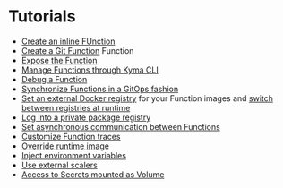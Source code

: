 # Tutorials

- [Create an inline FUnction](/docs/user/03-10-create-inline-function.md) 
- [Create a Git Function](/docs/user/03-11-create-git-function.md) Function
- [Expose the Function](/docs/user/03-20-expose-function.md)
- [Manage Functions through Kyma CLI](/docs/user/03-30-manage-functions-with-kyma-cli.md)
- [Debug a Function](/docs/user/03-40-debug-function.md)
- [Synchronize Functions in a GitOps fashion](/docs/user/03-50-sync-function-with-gitops.md)
- [Set an external Docker registry](/docs/user/03-60-set-external-registry.md) for your Function images and [switch between registries at runtime](/docs/user/03-70-switch-to-external-registry.md)
- [Log into a private package registry](/docs/user/03-80-log-into-private-packages-registry.md)
- [Set asynchronous communication between Functions](/docs/user/03-90-set-asynchronous-connection)
- [Customize Function traces](/docs/user/03-100-customize-function-traces.md)
- [Override runtime image](/docs/user/03-110-override-runtime-image.md)
- [Inject environment variables](/docs/user/03-120-inject-envs.md)
- [Use external scalers](/docs/user/03-130-use-external-scalers.md)
- [Access to Secrets mounted as Volume](/docs/user/03-140-use-secret-mounts.md)